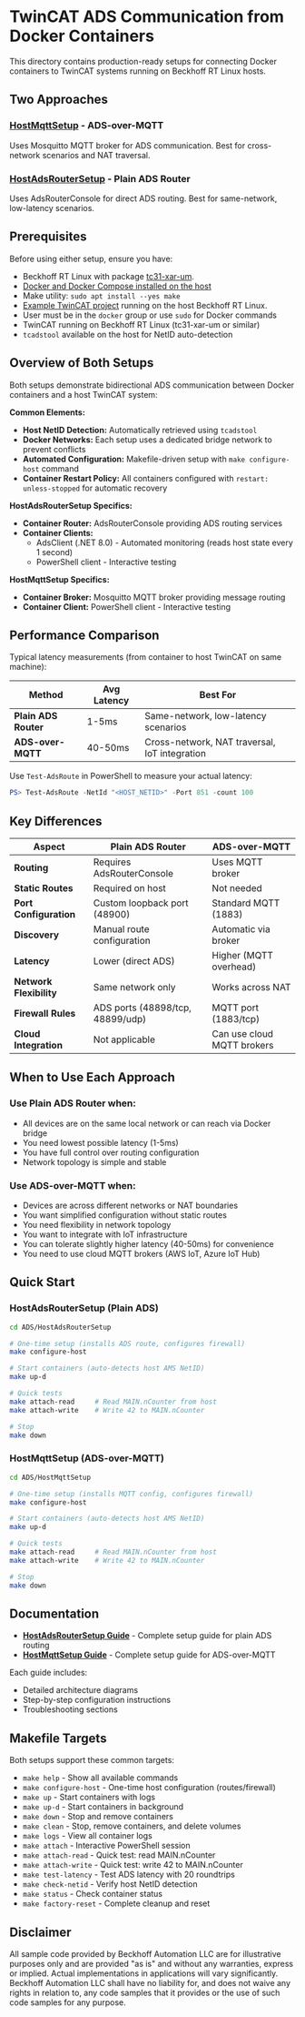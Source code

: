 # TwinCAT ADS Communication from Docker Containers

This directory contains production-ready setups for connecting Docker containers to TwinCAT systems running on Beckhoff RT Linux hosts.

## Two Approaches

### [HostMqttSetup](HostMqttSetup/) - ADS-over-MQTT
Uses Mosquitto MQTT broker for ADS communication. Best for cross-network scenarios and NAT traversal.


### [HostAdsRouterSetup](HostAdsRouterSetup/) - Plain ADS Router
Uses AdsRouterConsole for direct ADS routing. Best for same-network, low-latency scenarios.


## Prerequisites

Before using either setup, ensure you have:
- Beckhoff RT Linux with package [tc31-xar-um](https://infosys.beckhoff.com/content/1033/beckhoff_rt_linux/17350412299.html?id=7176322633100356666).
- [Docker and Docker Compose installed on the host](https://docs.docker.com/engine/install/debian/)
- Make utility: `sudo apt install --yes make`
- [Example TwinCAT project](../TwinCAT%20Project/TwinCAT%20Project/) running on the host Beckhoff RT Linux.
- User must be in the `docker` group or use `sudo` for Docker commands
- TwinCAT running on Beckhoff RT Linux (tc31-xar-um or similar)
- `tcadstool` available on the host for NetID auto-detection

## Overview of Both Setups

Both setups demonstrate bidirectional ADS communication between Docker containers and a host TwinCAT system:

**Common Elements:**
- **Host NetID Detection:** Automatically retrieved using `tcadstool`
- **Docker Networks:** Each setup uses a dedicated bridge network to prevent conflicts
- **Automated Configuration:** Makefile-driven setup with `make configure-host` command
- **Container Restart Policy:** All containers configured with `restart: unless-stopped` for automatic recovery

**HostAdsRouterSetup Specifics:**
- **Container Router:** AdsRouterConsole providing ADS routing services
- **Container Clients:**
  - AdsClient (.NET 8.0) - Automated monitoring (reads host state every 1 second)
  - PowerShell client - Interactive testing

**HostMqttSetup Specifics:**
- **Container Broker:** Mosquitto MQTT broker providing message routing
- **Container Client:** PowerShell client - Interactive testing

## Performance Comparison

Typical latency measurements (from container to host TwinCAT on same machine):

| Method | Avg Latency | Best For |
|--------|-------------|----------|
| **Plain ADS Router** | 1-5ms | Same-network, low-latency scenarios |
| **ADS-over-MQTT** | 40-50ms | Cross-network, NAT traversal, IoT integration |

Use `Test-AdsRoute` in PowerShell to measure your actual latency:
```powershell
PS> Test-AdsRoute -NetId "<HOST_NETID>" -Port 851 -count 100
```

## Key Differences

| Aspect | Plain ADS Router | ADS-over-MQTT |
|--------|------------------|---------------|
| **Routing** | Requires AdsRouterConsole | Uses MQTT broker |
| **Static Routes** | Required on host | Not needed |
| **Port Configuration** | Custom loopback port (48900) | Standard MQTT (1883) |
| **Discovery** | Manual route configuration | Automatic via broker |
| **Latency** | Lower (direct ADS) | Higher (MQTT overhead) |
| **Network Flexibility** | Same network only | Works across NAT |
| **Firewall Rules** | ADS ports (48898/tcp, 48899/udp) | MQTT port (1883/tcp) |
| **Cloud Integration** | Not applicable | Can use cloud MQTT brokers |

## When to Use Each Approach

### Use Plain ADS Router when:
- All devices are on the same local network or can reach via Docker bridge
- You need lowest possible latency (1-5ms)
- You have full control over routing configuration
- Network topology is simple and stable

### Use ADS-over-MQTT when:
- Devices are across different networks or NAT boundaries
- You want simplified configuration without static routes
- You need flexibility in network topology
- You want to integrate with IoT infrastructure
- You can tolerate slightly higher latency (40-50ms) for convenience
- You need to use cloud MQTT brokers (AWS IoT, Azure IoT Hub)

## Quick Start

### HostAdsRouterSetup (Plain ADS)

```bash
cd ADS/HostAdsRouterSetup

# One-time setup (installs ADS route, configures firewall)
make configure-host

# Start containers (auto-detects host AMS NetID)
make up-d

# Quick tests
make attach-read     # Read MAIN.nCounter from host
make attach-write    # Write 42 to MAIN.nCounter

# Stop
make down
```

### HostMqttSetup (ADS-over-MQTT)

```bash
cd ADS/HostMqttSetup

# One-time setup (installs MQTT config, configures firewall)
make configure-host

# Start containers (auto-detects host AMS NetID)
make up-d

# Quick tests
make attach-read     # Read MAIN.nCounter from host
make attach-write    # Write 42 to MAIN.nCounter

# Stop
make down
```

## Documentation

- **[HostAdsRouterSetup Guide](HostAdsRouterSetup/HOST_CONNECTION_ADSROUTER_GUIDE.md)** - Complete setup guide for plain ADS routing
- **[HostMqttSetup Guide](HostMqttSetup/HOST_CONNECTION_MQTT_GUIDE.md)** - Complete setup guide for ADS-over-MQTT

Each guide includes:
- Detailed architecture diagrams
- Step-by-step configuration instructions
- Troubleshooting sections


## Makefile Targets

Both setups support these common targets:

- `make help` - Show all available commands
- `make configure-host` - One-time host configuration (routes/firewall)
- `make up` - Start containers with logs
- `make up-d` - Start containers in background
- `make down` - Stop and remove containers
- `make clean` - Stop, remove containers, and delete volumes
- `make logs` - View all container logs
- `make attach` - Interactive PowerShell session
- `make attach-read` - Quick test: read MAIN.nCounter
- `make attach-write` - Quick test: write 42 to MAIN.nCounter
- `make test-latency` - Test ADS latency with 20 roundtrips
- `make check-netid` - Verify host NetID detection
- `make status` - Check container status
- `make factory-reset` - Complete cleanup and reset



## Disclaimer

All sample code provided by Beckhoff Automation LLC are for illustrative purposes only and are provided "as is" and without any warranties, express or implied. Actual implementations in applications will vary significantly. Beckhoff Automation LLC shall have no liability for, and does not waive any rights in relation to, any code samples that it provides or the use of such code samples for any purpose.
